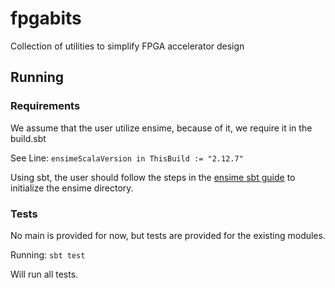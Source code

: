 # fpgabits
Collection of utilities to simplify FPGA accelerator design

## Running

### Requirements

We assume that the user utilize ensime, because of it, we require it in the build.sbt

See Line:
`ensimeScalaVersion in ThisBuild := "2.12.7"`

Using sbt, the user should follow the steps in the
[ensime sbt guide](http://ensime.github.io/build_tools/sbt/) to initialize the ensime directory.


### Tests

No main is provided for now, but tests are provided for the existing modules.

Running:
`sbt test`

Will run all tests.




